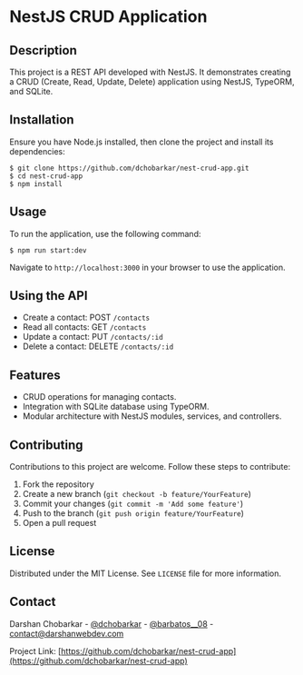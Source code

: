 # NestJS CRUD Application

## Description

This project is a REST API developed with NestJS. It demonstrates creating a CRUD (Create, Read, Update, Delete) application using NestJS, TypeORM, and SQLite.

## Installation

Ensure you have Node.js installed, then clone the project and install its dependencies:

    $ git clone https://github.com/dchobarkar/nest-crud-app.git
    $ cd nest-crud-app
    $ npm install

## Usage

To run the application, use the following command:

    $ npm run start:dev

Navigate to `http://localhost:3000` in your browser to use the application.

## Using the API

- Create a contact: POST `/contacts`
- Read all contacts: GET `/contacts`
- Update a contact: PUT `/contacts/:id`
- Delete a contact: DELETE `/contacts/:id`

## Features

- CRUD operations for managing contacts.
- Integration with SQLite database using TypeORM.
- Modular architecture with NestJS modules, services, and controllers.

## Contributing

Contributions to this project are welcome. Follow these steps to contribute:

1. Fork the repository
2. Create a new branch (`git checkout -b feature/YourFeature`)
3. Commit your changes (`git commit -m 'Add some feature'`)
4. Push to the branch (`git push origin feature/YourFeature`)
5. Open a pull request

## License

Distributed under the MIT License. See `LICENSE` file for more information.

## Contact

Darshan Chobarkar - [@dchobarkar](https://www.linkedin.com/in/dchobarkar/) - [@barbatos\_\_08](https://twitter.com/barbatos__08) - contact@darshanwebdev.com

Project Link: [https://github.com/dchobarkar/nest-crud-app](https://github.com/dchobarkar/nest-crud-app)
